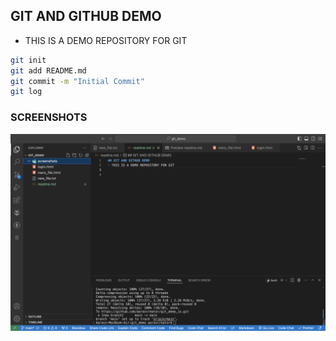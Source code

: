 ## GIT AND GITHUB DEMO

- THIS IS A DEMO REPOSITORY FOR GIT

```bash
git init
git add README.md
git commit -m "Initial Commit"
git log
```

### SCREENSHOTS

![GIT DEMO](./screenshots/git_demo.png)
